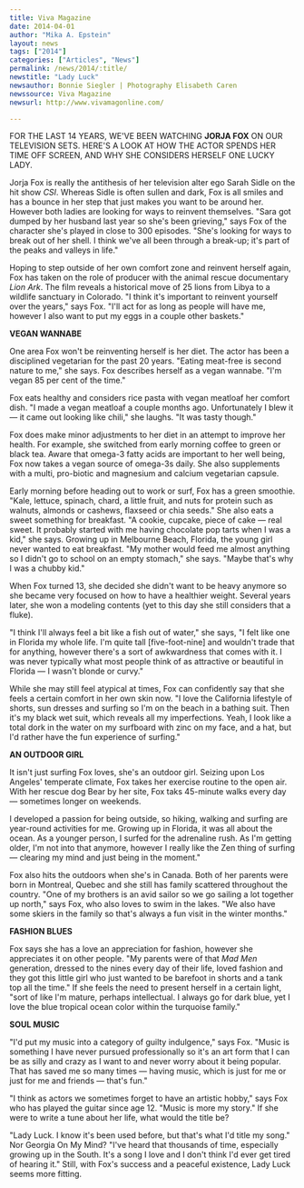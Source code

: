 ```yaml
---
title: Viva Magazine
date: 2014-04-01
author: "Mika A. Epstein"
layout: news
tags: ["2014"]
categories: ["Articles", "News"]
permalink: /news/2014/:title/
newstitle: "Lady Luck"
newsauthor: Bonnie Siegler | Photography Elisabeth Caren
newssource: Viva Magazine
newsurl: http://www.vivamagonline.com/

---
```


FOR THE LAST 14 YEARS, WE'VE BEEN WATCHING **JORJA FOX** ON OUR TELEVISION SETS. HERE'S A LOOK AT HOW THE ACTOR SPENDS HER TIME OFF SCREEN, AND WHY SHE CONSIDERS HERSELF ONE LUCKY LADY.

Jorja Fox is really the antithesis of her television alter ego Sarah Sidle on the hit show *CSI*. Whereas Sidle is often sullen and dark, Fox is all smiles and has a bounce in her step that just makes you want to be around her. However both ladies are looking for ways to reinvent themselves. "Sara got dumped by her husband last year so she's been grieving," says Fox of the character she's played in close to 300 episodes. "She's looking for ways to break out of her shell. I think we've all been through a break-up; it's part of the peaks and valleys in life."

Hoping to step outside of her own comfort zone and reinvent herself again, Fox has taken on the role of producer with the animal rescue documentary *Lion Ark*. The film reveals a historical move of 25 lions from Libya to a wildlife sanctuary in Colorado. "I think it's important to reinvent yourself over the years," says Fox. "I'll act for as long as people will have me, however I also want to put my eggs in a couple other baskets."

**VEGAN WANNABE**

One area Fox won't be reinventing herself is her diet. The actor has been a disciplined vegetarian for the past 20 years. "Eating meat-free is second nature to me," she says. Fox describes herself as a vegan wannabe. "I'm vegan 85 per cent of the time."

Fox eats healthy and considers rice pasta with vegan meatloaf her comfort dish. "I made a vegan meatloaf a couple months ago. Unfortunately I blew it &mdash; it came out looking like chili," she laughs. "It was tasty though."

Fox does make minor adjustments to her diet in an attempt to improve her health. For example, she switched from early morning coffee to green or black tea. Aware that omega-3 fatty acids are important to her well being, Fox now takes a vegan source of omega-3s daily. She also supplements with a multi, pro-biotic and magnesium and calcium vegetarian capsule.

Early morning before heading out to work or surf, Fox has a green smoothie. "Kale, lettuce, spinach, chard, a little fruit, and nuts for protein such as walnuts, almonds or cashews, flaxseed or chia seeds." She also eats a sweet something for breakfast. "A cookie, cupcake, piece of cake &mdash; real sweet. It probably started with me having chocolate pop tarts when I was a kid," she says. Growing up in Melbourne Beach, Florida, the young girl never wanted to eat breakfast. "My mother would feed me almost anything so I didn't go to school on an empty stomach," she says. "Maybe that's why I was a chubby kid."

When Fox turned 13, she decided she didn't want to be heavy anymore so she became very focused on how to have a healthier weight. Several years later, she won a modeling contents (yet to this day she still considers that a fluke).

"I think I'll always feel a bit like a fish out of water," she says, "I felt like one in Florida my whole life. I'm quite tall [five-foot-nine] and wouldn't trade that for anything, however there's a sort of awkwardness that comes with it. I was never typically what most people think of as attractive or beautiful in Florida &mdash; I wasn't blonde or curvy."

While she may still feel atypical at times, Fox can confidently say that she feels a certain comfort in her own skin now. "I love the California lifestyle of shorts, sun dresses and surfing so I'm on the beach in a bathing suit. Then it's my black wet suit, which reveals all my imperfections. Yeah, I look like a total dork in the water on my surfboard with zinc on my face, and a hat, but I'd rather have the fun experience of surfing."

**AN OUTDOOR GIRL**

It isn't just surfing Fox loves, she's an outdoor girl. Seizing upon Los Angeles' temperate climate, Fox takes her exercise routine to the open air. With her rescue dog Bear by her site, Fox taks 45-minute walks every day &mdash; sometimes longer on weekends.

I developed a passion for being outside, so hiking, walking and surfing are year-round activities for me. Growing up in Florida, it was all about the ocean. As a younger person, I surfed for the adrenaline rush. As I'm getting older, I'm not into that anymore, however I really like the Zen thing of surfing &mdash; clearing my mind and just being in the moment."

Fox also hits the outdoors when she's in Canada. Both of her parents were born in Montreal, Quebec and she still has family scattered throughout the country. "One of my brothers is an avid sailor so we go sailing a lot together up north," says Fox, who also loves to swim in the lakes. "We also have some skiers in the family so that's always a fun visit in the winter months."

**FASHION BLUES**

Fox says she has a love an appreciation for fashion, however she appreciates it on other people. "My parents were of that *Mad Men* generation, dressed to the nines every day of their life, loved fashion and they got this little girl who just wanted to be barefoot in shorts and a tank top all the time." If she feels the need to present herself in a certain light, "sort of like I'm mature, perhaps intellectual. I always go for dark blue, yet I love the blue tropical ocean color within the turquoise family."

**SOUL MUSIC**

"I'd put my music into a category of guilty indulgence," says Fox. "Music is something I have never pursued professionally so it's an art form that I can be as silly and crazy as I want to and never worry about it being popular. That has saved me so many times &mdash; having music, which is just for me or just for me and friends &mdash; that's fun."

"I think as actors we sometimes forget to have an artistic hobby," says Fox who has played the guitar since age 12. "Music is more my story." If she were to write a tune about her life, what would the title be?

"Lady Luck. I know it's been used before, but that's what I'd title my song." Nor Georgia On My Mind? "I've heard that thousands of time, especially growing up in the South. It's a song I love and I don't think I'd ever get tired of hearing it." Still, with Fox's success and a peaceful existence, Lady Luck seems more fitting.

